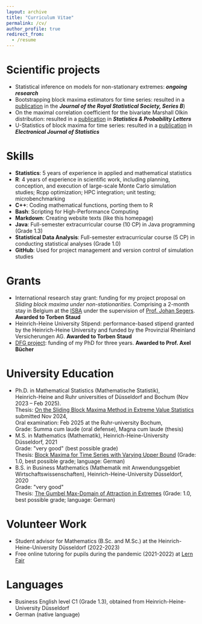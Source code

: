 ```yaml
---
layout: archive
title: "Curriculum Vitae"
permalink: /cv/
author_profile: true
redirect_from:
  - /resume
---
```




Scientific projects
======
* Statistical inference on models for non-stationary extremes: ***ongoing research***
* Bootstrapping block maxima estimators for time series: resulted in a [publication](../_publications/extremes_bootstrap.md) in the ***Journal of the Royal Statistical Society, Series B***)
* On the maximal correlation coefficient for the bivariate Marshall Olkin distribution: resulted in a [publication](../_publications/mo_maxcorr.md) in ***Statistics & Probability Letters***
* U-Statistics of block maxima for time series: resulted in a [publication](../_publications/extreme_u_stats.md) in ***Electronical Journal of Statistics***


Skills
======
* **Statistics**: 5 years of experience in applied and mathematical statistics
* **R**: 4 years of experience in scientific work, including planning, conception, and execution of large-scale Monte Carlo simulation studies; Rcpp optimization; HPC integration; unit testing; microbenchmarking
* **C++**: Coding mathematical functions, porting them to R
* **Bash**: Scripting for High-Performance Computing
* **Markdown**: Creating website texts (like this homepage)
* **Java**: Full-semester extracurricular course (10 CP) in Java programming (Grade 1.3)
* **Statistical Data Analysis**: Full-semester extracurricular course (5 CP) in conducting statistical analyses (Grade 1.0)
* **GitHub**: Used for project management and version control of simulation studies
<!---  **High-dimensional statistics**: Multiple years of experience with machine learning, data science, and deep learning algorithms, including clustering, Lasso-/Ridge regression, k-nearest neighbors, neural networks, and ChatGPT prompting --->

Grants
======
* International research stay grant: funding for my project proposal on *Sliding block maxima under non-stationarities*. Comprising a 2-month stay in Belgium at the [ISBA](https://uclouvain.be/en/research-institutes/lidam/isba) under the supervision of [Prof. Johan Segers](https://perso.uclouvain.be/johan.segers/). **Awarded to Torben Staud**
* Heinrich-Heine University Stipend: performance-based stipend granted by the Heinrich-Heine University and funded by the Provinzial Rheinland Versicherungen AG. **Awarded to Torben Staud**
* [DFG project](https://gepris.dfg.de/gepris/projekt/465665892): funding of my PhD for three years. **Awarded to Prof. Axel Bücher**


University Education
======
* Ph.D. in Mathematical Statistics (Mathematische Statistik), \
Heinrich-Heine and Ruhr universities of Düsseldorf and Bochum (Nov 2023 – Feb 2025). \
Thesis: [On the Sliding Block Maxima Method in Extreme Value Statistics](../files/diss_staud.pdf) submitted Nov 2024, \
Oral examination: Feb 2025 at the Ruhr-university Bochum, \
Grade: Summa cum laude (oral defense), Magna cum laude (thesis)
* M.S. in Mathematics (Mathematik), Heinrich-Heine-University Düsseldorf, 2021 \
  Grade: "very good" (best possible grade) \
  Thesis: [Block Maxima for Time Series with Varying Upper Bound](../files/ma_staud.pdf) (Grade: 1.0, best possible grade; language: German)
* B.S. in Business Mathematics (Mathematik mit Anwendungsgebiet Wirtschaftswissenschaften), Heinrich-Heine-University Düsseldorf, 2020 \
  Grade: "very good" \
  Thesis: [The Gumbel Max-Domain of Attraction in Extremes](../files/ba_staud.pdf) (Grade: 1.0, best possible grade; language: German)


Volunteer Work
======
* Student advisor for Mathematics (B.Sc. and M.Sc.) at the Heinrich-Heine-University Düsseldorf (2022-2023)
* Free online tutoring for pupils during the pandemic (2021-2022) at [Lern Fair](https://www.lern-fair.de/)


Languages
======
* Business English level C1 (Grade 1.3), obtained from Heinrich-Heine-University Düsseldorf
* German (native language)


